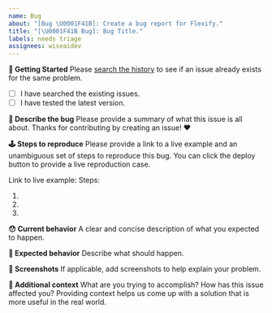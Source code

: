 ```yaml
---
name: Bug
about: "[Bug \U0001F41B]: Create a bug report for Flexify."
title: "[\U0001F41B Bug]: Bug Title."
labels: needs triage
assignees: wiseaidev
---
```


**👶 Getting Started**
Please [search the history](https://github.com/wiseaidev/flexify/issues) to see if an issue already exists for the same problem.

- [ ] I have searched the existing issues.
- [ ] I have tested the latest version.

**📝 Describe the bug**
Please provide a summary of what this issue is all about. Thanks for contributing by creating an issue! ❤️

**🕹 Steps to reproduce**
Please provide a link to a live example and an unambiguous set of steps to reproduce this bug. You can click the deploy button to provide a live reproduction case.

Link to live example:
Steps:

1.
2.
3.

**😯 Current behavior**
A clear and concise description of what you expected to happen.

**🤔 Expected behavior**
Describe what should happen.

**📸 Screenshots**
If applicable, add screenshots to help explain your problem.

**🔦 Additional context**
What are you trying to accomplish? How has this issue affected you? Providing context helps us come up with a solution that is more useful in the real world.
